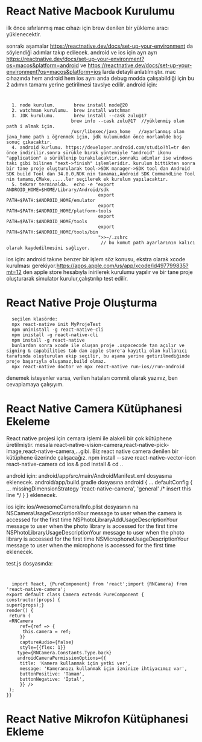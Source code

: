 # React Native Macbook Kurulumu
   ilk önce sıfırlanmış mac cıhazı için brew denilen bir yükleme aracı yüklenecektir.
   
   sonrakı aşamalar https://reactnative.dev/docs/set-up-your-environment da söylendiği adımlar takıp edilecek. android ve ios için ayrı ayrı https://reactnative.dev/docs/set-up-your-environment?os=macos&platform=android ve https://reactnative.dev/docs/set-up-your-environment?os=macos&platform=ios larda detayli anlatılmıştır. mac cıhazında hem android hem ios aynı anda debug modda çalışabildiği için bu 2 adımın tamamı yerine getirilmesi tavsiye edilir.
   android için: 
   #
      1. node kurulum.       brew install node@20
      2. watchman kurulumu.  brew install watchman
      3. JDK kurulumu.       brew install --cask zulu@17 
                            brew info --cask zulu@17  //yüklenmiş olan path i almak için.
                            /usr/libexec/java_home   //ayarlanmış olan java_home path ı öğrenmek için, jdk kulumundan önce norlamlde boş sonuç çıkacaktır.
      4. android kurlumu. https://developer.android.com/studio?hl=tr den önce indirilir.sonra sürükle bırak yöntemiyle "android" ikonu "application" a sürüklenip bırakılacaktır.sonrakı adımlar ise windows takı gibi bilinen "next->finish" işlemleridir. kurulum bittikten sonra bir tane proje oluşturularak tool->SDK manager->SDK tool dan Android SDK build Tool dan 34.0.0,NDK nin tamamaı,Android SDK CommandLine Tool nin tamamı,CMake,.....ler seçilerek ek kurulum yapılacaktır.
      5. tekrar terminalda.  echo -e "export ANDROID_HOME=$HOME/Library/Android/sdk
                                      export PATH=$PATH:$ANDROID_HOME/emulator
                                      export PATH=$PATH:$ANDROID_HOME/platform-tools
                                      export PATH=$PATH:$ANDROID_HOME/tools
                                      export PATH=$PATH:$ANDROID_HOME/tools/bin
                                      ">>~/.zshrc
                                       // bu komut path ayarlarının kalıcı olarak kaydedilmesini sağlıyor.
                                       

   ios için:
      android takıne benzer bir işlem söz konusu, ekstra olarak xcode kurulması gerekiyor.https://apps.apple.com/us/app/xcode/id497799835?mt=12 den apple store hesabıyla inirilerek kurulumu yapılır ve bir tane proje oluşturarak simulator kurulur,çalıştırılıp test edilir. 



# React Native Proje Oluşturma
      seçilen klasörde:
	  npx react-native init MyProjeTest
      npm uninistall -g react-native-cli
	  npm inistall -g react-native-cli
      npm install -g react-native
	  bunlardan sonra xcode ile oluşan proje .xspacecode tan açılır ve signing & capabilities tab dan apple store'a kayıtlı olan kullanıcı tarafında oluşturulan ekip seçilir, bu aşama yerine getirilmediğinde proje başarıyla oluşamaz,build olmaz. 
      npx react-native doctor ve npx react-native run-ios//run-android

   denemek isteyenler varsa, verilen hataları commit olarak yazınız, ben cevaplamaya çalışıyım.
	  
	  
# React Native Camera Kütüphanesi Ekeleme
   React native projesi için cemara işlemi ile alakeli bir çok kütüphene üretilmiştir. mesala react-native-vision-camera,react-native-pick-image,react-native-camera,...gibi. Biz react native camera denilen bir kütüphene üzerinde çalışacağız.
    npm install --save react-native-vector-icon react-native-camera
    cd ios & pod install & cd ..

android için:
 android/app/src/main/AndroidManifest.xml dosyasına  
<uses-permission android:name="android.permission.CAMERA"></uses-permission>
<uses-permission android:name="android.permission.RECORD_AUDIO"></uses-permission>
<uses-permission android:name="android.permission.READ_EXTERNAL_STORAGE"></uses-permission>
<uses-permission android:name="android.permission.WRITE_EXTERNAL_STORAGE"></uses-permission>
eklenecek.
android/app/build.gradle dosyasına
android { 
 ... 
 defaultConfig { 
  ... 
  missingDimensionStrategy 'react-native-camera', 'general' /* insert this line */
 }
} 
eklenecek.

ios için:
 ios/AwesomeCamera/Info.plist dosyasının <dict></dict> na
 <key>NSCameraUsageDescription</key><string>Your message to user when the camera is accessed for the first time</string>
 <key>NSPhotoLibraryAddUsageDescription</key><string>Your message to user when the photo library is accessed for the first time</string>
 <key>NSPhotoLibraryUsageDescription</key><string>Your message to user when the photo library is accessed for the first time</string>
 <key>NSMicrophoneUsageDescription</key><string>Your message to user when the microphone is accessed for the first time</string>
 eklenecek.

 test.js
 dosyasında:

# 
      
	  import React, {PureComponent} from 'react';import {RNCamera} from 'react-native-camera';
	export default class Camera extends PureComponent {  constructor(props) {
  	super(props);}
	render() {
 	 return (
   	 <RNCamera 
     	 ref={ref => {
      	  this.camera = ref;
     	 }}
     	 captureAudio={false}
     	 style={{flex: 1}}
      	type={RNCamera.Constants.Type.back}
      	androidCameraPermissionOptions={{
       	 title: 'Kamera kullanmak için yetki ver',
       	 message: 'Kameranızı kullanmak için izninize ihtiyacımız var',
       	 buttonPositive: 'Tamam',
       	 buttonNegative: 'İptal',
     	 }} />
   	 );
  	}} 
   	
      
# React Native Mikrofon Kütüphanesi Ekleme

